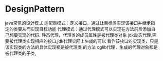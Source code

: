 # DesignPattern
java常见的设计模式
适配器模式：定义接口，通过让目标类实现该接口并继承指定的类要从而实现目标功能
代理模式：通过代理模式可以实现在方法前后添加自己想要实现的代码.
         静态代理，代理类的成员属性是被代理类对象
         jdk动态代理,需要被代理类实现相应的接口,jdk代理实际上生成的可以
             看作该接口的实现类，只是该实现类的方法的具体实现都是被代理类
             的方法
         cglib代理，生成的代理对象都是被代理类的子类,
        